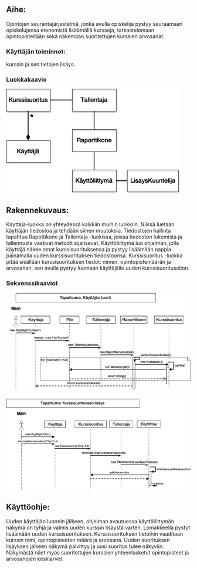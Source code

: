 ## Aihe: 
Opintojen seurantajärjestelmä, jonka avulla opiskelija pystyy seuraamaan opiskelujensa etenemistä lisäämällä kursseja, tarkastelemaan opintopisteitään sekä näkemään suoritettujen kurssien arvosanat.

### Käyttäjän toiminnot: 
kurssin ja sen tietojen lisäys.

### Luokkakaavio
![Alt text](https://github.com/enyrhine/Opintonaattori/blob/master/dokumentaatio/Java_luokkakaavio2.png "Luokkakaavio")

## Rakennekuvaus:
Kayttaja-luokka on yhteydessä kaikkiin muihin luokkiin. Niissä luetaan käyttäjän tiedostoa ja tehdään siihen muutoksia.
Tiedostojen hallinta tapahtuu Rapottikone ja Tallentaja -luokissa, joissa tiedoston lukemista ja tallennusta vaativat metodit sijaitsevat. Käyttöliittymä luo ohjelman, jolla käyttäjä näkee omat kurssisuorituksensa ja pystyy lisäämään nappia painamalla uuden kurssisuorituksen tiedostoonsa. Kurssisuoritus -luokka pitää sisällään kurssisuorituksen tiedot: nimen. opintopistemäärän ja arvosanan, sen avulla pystyy luomaan käyttäjälle uuden kurssisuoritusolion.

### Sekvenssikaaviot
![Alt text](https://github.com/enyrhine/Opintonaattori/blob/master/dokumentaatio/sekvenssi2.png "Sekvenssikaavio")
###
###
![Alt text](https://github.com/enyrhine/Opintonaattori/blob/master/dokumentaatio/Sekvenssi_java.png "Sekvenssikaavio")

## Käyttöohje:
Uuden käyttäjän luonnin jälkeen, ohjelman avautuessa käyttöliittymän näkymä on tyhjä ja valmis uuden kurssin lisäystä varten. Lomakkeella pystyt lisäämään uuden kurssisuorituksen. Kurssisuorituksen tietoihin vaaditaan kurssin nimi, opintopisteiden määrä ja arvosana. Uuden suorituksen lisäyksen jälkeen näkymä päivittyy ja uusi suoritus tulee näkyviin. Näkymästä näet myös suoritettujen kurssien yhteenlasketut opintopisteet ja arvosanojen keskiarvot.
